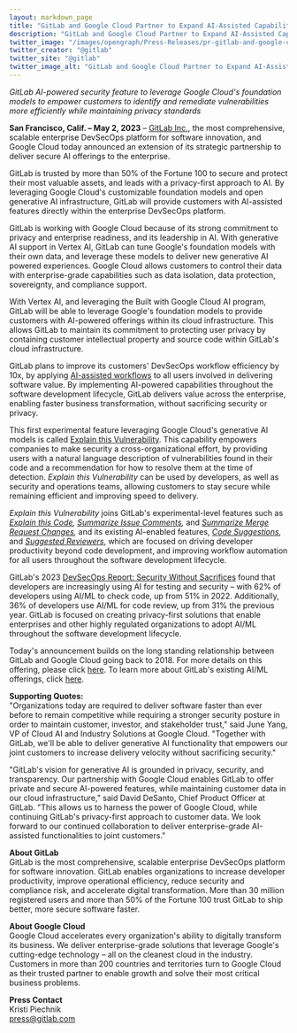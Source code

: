 ```yaml
---
layout: markdown_page
title: "GitLab and Google Cloud Partner to Expand AI-Assisted Capabilities with Customizable Gen AI Foundation Models"
description: "GitLab and Google Cloud Partner to Expand AI-Assisted Capabilities with Customizable Gen AI Foundation Models"
twitter_image: "/images/opengraph/Press-Releases/pr-gitlab-and-google-cloud-partner-to-expand-ai-assisted-capabilities.png"
twitter_creator: "@gitlab"
twitter_site: "@gitlab"
twitter_image_alt: "GitLab and Google Cloud Partner to Expand AI-Assisted Capabilities with Customizable Gen AI Foundation Models"
---
```


_GitLab AI-powered security feature to leverage Google Cloud's foundation models to empower customers to identify and remediate vulnerabilities more efficiently while maintaining privacy standards_

**San Francisco, Calif. – May 2, 2023** – [GitLab Inc.](https://c212.net/c/link/?t=0&l=en&o=3853109-1&h=887331372&u=https%3A%2F%2Fabout.gitlab.com%2F&a=GitLab+Inc.), the most comprehensive, scalable enterprise DevSecOps platform for software innovation, and Google Cloud today announced an extension of its strategic partnership to deliver secure AI offerings to the enterprise. 
 
GitLab is trusted by more than 50% of the Fortune 100 to secure and protect their most valuable assets, and leads with a privacy-first approach to AI. By leveraging Google Cloud's customizable foundation models and open generative AI infrastructure, GitLab will provide customers with AI-assisted features directly within the enterprise DevSecOps platform. 
 
GitLab is working with Google Cloud because of its strong commitment to privacy and enterprise readiness, and its leadership in AI. With generative AI support in Vertex AI, GitLab can tune Google's foundation models with their own data, and leverage these models to deliver new generative AI powered experiences. Google Cloud allows customers to control their data with enterprise-grade capabilities such as data isolation, data protection, sovereignty, and compliance support. 
 
With Vertex AI, and leveraging the Built with Google Cloud AI program, GitLab will be able to leverage Google's foundation models to provide customers with AI-powered offerings within its cloud infrastructure. This allows GitLab to maintain its commitment to protecting user privacy by containing customer intellectual property and source code within GitLab's cloud infrastructure. 
 
GitLab plans to improve its customers' DevSecOps workflow efficiency by 10x, by applying [AI-assisted workflows](https://c212.net/c/link/?t=0&l=en&o=3853109-1&h=1570707818&u=https%3A%2F%2Fabout.gitlab.com%2Fblog%2F2023%2F04%2F24%2Fai-ml-in-devsecops-series%2F&a=AI-assisted+workflows) to all users involved in delivering software value. By implementing AI-powered capabilities throughout the software development lifecycle, GitLab delivers value across the enterprise, enabling faster business transformation, without sacrificing security or privacy. 
 
This first experimental feature leveraging Google Cloud's generative AI models is called [Explain this Vulnerability](https://about.gitlab.com/blog/2023/05/02/explain-this-vulnerability/). This capability empowers companies to make security a cross-organizational effort, by providing users with a natural language description of vulnerabilities found in their code and a recommendation for how to resolve them at the time of detection. _Explain this Vulnerability_ can be used by developers, as well as security and operations teams, allowing customers to stay secure while remaining efficient and improving speed to delivery.  
 
_Explain this Vulnerability_ joins GitLab's experimental-level features such as _[Explain this Code](https://c212.net/c/link/?t=0&l=en&o=3853109-1&h=1775866361&u=https%3A%2F%2Fabout.gitlab.com%2Fblog%2F2023%2F04%2F06%2Fexplain-this-code%2F&a=Explain+this+Code), [Summarize Issue Comments](https://c212.net/c/link/?t=0&l=en&o=3853109-1&h=4113727583&u=https%3A%2F%2Fabout.gitlab.com%2Fblog%2F2023%2F04%2F13%2Fsummarize-issues%2F&a=Summarize+Issue+Comments),_ and _[Summarize Merge Request Changes](https://c212.net/c/link/?t=0&l=en&o=3853109-1&h=3742145482&u=https%3A%2F%2Fabout.gitlab.com%2Fblog%2F2023%2F04%2F20%2Fmerge-request-changes-summary-ai%2F&a=Summarize+Merge+Request+Changes),_ and its existing AI-enabled features, _[Code Suggestions](https://c212.net/c/link/?t=0&l=en&o=3853109-1&h=1009483675&u=https%3A%2F%2Fabout.gitlab.com%2Freleases%2F2023%2F04%2F22%2Fgitlab-15-11-released%2F%23key-features&a=Code+Suggestions),_ and _[Suggested Reviewers](https://c212.net/c/link/?t=0&l=en&o=3853109-1&h=936150055&u=https%3A%2F%2Fabout.gitlab.com%2Freleases%2F2023%2F03%2F22%2Fgitlab-15-10-released%2F%23suggested-reviewers-generally-available&a=Suggested+Reviewers)_, which are focused on driving developer productivity beyond code development, and improving workflow automation for all users throughout the software development lifecycle. 
 
GitLab's 2023 [DevSecOps Report: Security Without Sacrifices](https://c212.net/c/link/?t=0&l=en&o=3853109-1&h=3944403719&u=https%3A%2F%2Fabout.gitlab.com%2Fpress%2Freleases%2F2023-04-20-gitlab-seventh-devsecops-report-security-without-sacrifices.html&a=DevSecOps+Report%3A+Security+Without+Sacrifices) found that developers are increasingly using AI for testing and security – with 62% of developers using AI/ML to check code, up from 51% in 2022. Additionally, 36% of developers use AI/ML for code review, up from 31% the previous year. GitLab is focused on creating privacy-first solutions that enable enterprises and other highly regulated organizations to adopt AI/ML throughout the software development lifecycle. 
 
Today's announcement builds on the long standing relationship between GitLab and Google Cloud going back to 2018. For more details on this offering, please click [here](https://c212.net/c/link/?t=0&l=en&o=3853109-1&h=3849783143&u=https%3A%2F%2Fabout.gitlab.com%2Fblog%2F2023%2F04%2F27%2Fexplain-this-vulnerability-summary-ai%2F&a=here). To learn more about GitLab's existing AI/ML offerings, click [here](https://c212.net/c/link/?t=0&l=en&o=3853109-1&h=3259573825&u=https%3A%2F%2Fabout.gitlab.com%2Fblog%2F2023%2F04%2F24%2Fai-ml-in-devsecops-series%2F&a=here). 
 
**Supporting Quotes:**
<br>
"Organizations today are required to deliver software faster than ever before to remain competitive while requiring a stronger security posture in order to maintain customer, investor, and stakeholder trust," said June Yang, VP of Cloud AI and Industry Solutions at Google Cloud. "Together with GitLab, we'll be able to deliver generative AI functionality that empowers our joint customers to increase delivery velocity without sacrificing security." 
 
"GitLab's vision for generative AI is grounded in privacy, security, and transparency. Our partnership with Google Cloud enables GitLab to offer private and secure AI-powered features, while maintaining customer data in our cloud infrastructure," said David DeSanto, Chief Product Officer at GitLab. "This allows us to harness the power of Google Cloud, while continuing GitLab's privacy-first approach to customer data. We look forward to our continued collaboration to deliver enterprise-grade AI-assisted functionalities to joint customers." 
 
**About GitLab**
<br>
GitLab is the most comprehensive, scalable enterprise DevSecOps platform for software innovation. GitLab enables organizations to increase developer productivity, improve operational efficiency, reduce security and compliance risk, and accelerate digital transformation. More than 30 million registered users and more than 50% of the Fortune 100 trust GitLab to ship better, more secure software faster.
 
**About Google Cloud**
<br>
Google Cloud accelerates every organization's ability to digitally transform its business. We deliver enterprise-grade solutions that leverage Google's cutting-edge technology – all on the cleanest cloud in the industry. Customers in more than 200 countries and territories turn to Google Cloud as their trusted partner to enable growth and solve their most critical business problems.
 
**Press Contact**
<br>
Kristi Piechnik
<br>
press@gitlab.com


